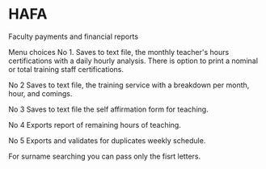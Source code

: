 # HAFA
Faculty payments and financial reports

Menu choices
No 1. Saves to text file, the monthly teacher's hours certifications with a daily hourly analysis. 
There is option to print a nominal or total training staff certifications.

No 2 Saves to text file, the training service with a breakdown per month, hour, and comings.

No 3 Saves to text file the self affirmation form for teaching.

No 4 Exports report of remaining hours of teaching.

No 5 Exports and validates for duplicates weekly schedule.

For surname searching you can pass only the fisrt letters.
